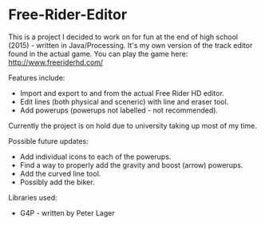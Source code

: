 # Free-Rider-Editor
This is a project I decided to work on for fun at the end of high school (2015) - written in Java/Processing.
It's my own version of the track editor found in the actual game. You can play the game here: http://www.freeriderhd.com/

Features include:
  - Import and export to and from the actual Free Rider HD editor.
  - Edit lines (both physical and sceneric) with line and eraser tool.
  - Add powerups (powerups not labelled - not recommended).

Currently the project is on hold due to university taking up most of my time. 

Possible future updates:
  - Add individual icons to each of the powerups.
  - Find a way to properly add the gravity and boost (arrow) powerups.
  - Add the curved line tool.
  - Possibly add the biker.

Libraries used: 
  - G4P - written by Peter Lager
